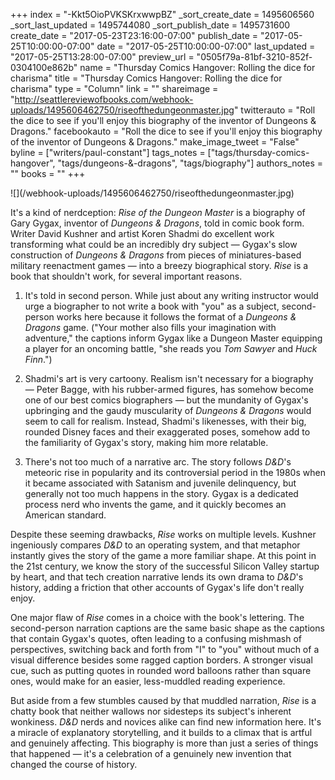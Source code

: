 +++
index = "-Kkt5OioPVKSKrxwwpBZ"
_sort_create_date = 1495606560
_sort_last_updated = 1495744080
_sort_publish_date = 1495731600
create_date = "2017-05-23T23:16:00-07:00"
publish_date = "2017-05-25T10:00:00-07:00"
date = "2017-05-25T10:00:00-07:00"
last_updated = "2017-05-25T13:28:00-07:00"
preview_url = "0505f79a-81bf-3210-852f-0304100e862b"
name = "Thursday Comics Hangover: Rolling the dice for charisma"
title = "Thursday Comics Hangover: Rolling the dice for charisma"
type = "Column"
link = ""
shareimage = "http://seattlereviewofbooks.com/webhook-uploads/1495606462750/riseofthedungeonmaster.jpg"
twitterauto = "Roll the dice to see if  you'll enjoy this biography of the inventor of Dungeons & Dragons."
facebookauto = "Roll the dice to see if  you'll enjoy this biography of the inventor of Dungeons & Dragons."
make_image_tweet = "False"
byline = ["writers/paul-constant"]
tags_notes = ["tags/thursday-comics-hangover", "tags/dungeons-&amp;-dragons", "tags/biography"]
authors_notes = ""
books = ""
+++
<p class="image-left">![](/webhook-uploads/1495606462750/riseofthedungeonmaster.jpg)</p>

It's a kind of nerdception: *Rise of the Dungeon Master* is a biography of Gary Gygax, inventor of *Dungeons & Dragons*, told in comic book form.  Writer David Kushner and artist Koren Shadmi do excellent work transforming what could be an incredibly dry subject — Gygax's slow construction of *Dungeons & Dragons* from pieces of miniatures-based military reenactment games — into a breezy biographical story. *Rise* is a book that shouldn't work, for several important reasons.

1. It's told in second person. While just about any writing instructor would urge a biographer to not write a book with "you" as a subject, second-person works here because it follows the format of a *Dungeons & Dragons* game. ("Your mother also fills your imagination with adventure," the captions inform Gygax like a Dungeon Master equipping a player for an oncoming battle, "she reads you *Tom Sawyer* and *Huck Finn*.")

2. Shadmi's art is very cartoony. Realism isn't necessary for a biography — Peter Bagge, with his rubber-armed figures, has somehow become one of our best comics biographers — but the mundanity of Gygax's upbringing and the gaudy muscularity of *Dungeons & Dragons* would seem to call for realism. Instead, Shadmi's likenesses, with their big, rounded Disney faces and their exaggerated poses, somehow add to the familiarity of Gygax's story, making him more relatable.

3. There's not too much of a narrative arc. The story follows *D&D*'s meteoric rise in popularity and its controversial period in the 1980s when it became associated with Satanism and juvenile delinquency, but generally not too much happens in the story. Gygax is a dedicated process nerd who invents the game, and it quickly becomes an American standard.

Despite these seeming drawbacks, *Rise* works on multiple levels. Kushner ingeniously compares *D&D* to an operating system, and that metaphor instantly gives the story of the game a more familiar shape. At this point in the 21st century, we know the story of the successful Silicon Valley startup by heart, and that tech creation narrative lends its own drama to *D&D*'s history, adding a friction that other accounts of Gygax's life don't really enjoy.

One major flaw of *Rise* comes in a choice with the book's lettering. The second-person narration captions are the same basic shape as the captions that contain Gygax's quotes, often leading to a confusing mishmash of perspectives, switching back and forth from "I" to "you" without much of a visual difference besides some ragged caption borders. A stronger visual cue, such as putting quotes in rounded word balloons rather than square ones, would make for an easier, less-muddled reading experience.

But aside from a few stumbles caused by that muddled narration, *Rise* is a chatty book that neither wallows nor sidesteps its subject's inherent wonkiness. *D&D* nerds and novices alike can find new information here. It's a miracle of explanatory storytelling, and it builds to a climax that is artful and genuinely affecting. This biography is more than just a series of things that happened — it's a celebration of a genuinely new invention that changed the course of history.